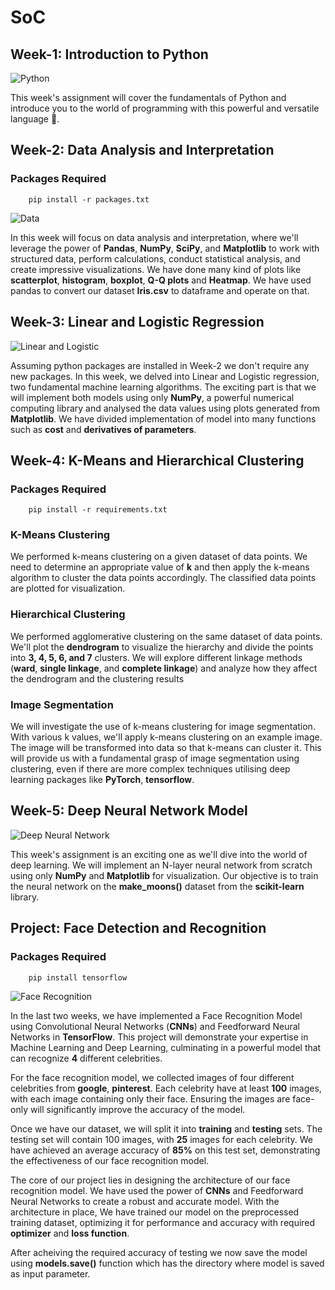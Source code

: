 # SoC
## Week-1: Introduction to Python
![Python](https://i.ytimg.com/vi/9QE045JWL_I/maxresdefault.jpg)

This week's assignment will cover the fundamentals of Python and introduce you to the world of programming with this powerful and versatile language :snake:.


## Week-2: Data Analysis and Interpretation
### Packages Required
```
    pip install -r packages.txt
```

![Data](https://fiverr-res.cloudinary.com/images/t_main1,q_auto,f_auto/gigs/110522257/original/a62fb9facb02b719776c8fd850758a659f30881d/data-analysis-and-interpretation.jpg)

In this week will focus on data analysis and interpretation, where we'll leverage the power of **Pandas**, **NumPy**, **SciPy**, and **Matplotlib** to work with structured data, perform calculations, conduct statistical analysis, and create impressive visualizations. We have done many kind of plots like **scatterplot**, **histogram**, **boxplot**, **Q-Q plots** and **Heatmap**. We have used pandas to convert our dataset **Iris.csv** to dataframe and operate on that. 

## Week-3: Linear and Logistic Regression
![Linear and Logistic](https://tse1.mm.bing.net/th?id=OIP.0oUfXHzfI_VWst_dWeK9wQHaDV&pid=Api&P=0&h=180)

Assuming python packages are installed in Week-2 we don't require any new packages. 
In this week, we delved into Linear and Logistic regression, two fundamental machine learning algorithms. The exciting part is that we will implement both models using only **NumPy**, a powerful numerical computing library and analysed the data values using plots generated from **Matplotlib**. We have divided implementation of model into many functions such as **cost** and **derivatives of parameters**.

## Week-4: K-Means and Hierarchical Clustering
### Packages Required
```
    pip install -r requirements.txt
```
### K-Means Clustering
We performed k-means clustering on a given dataset of data points. We need to determine an appropriate value of **k** and then apply the k-means algorithm to cluster the data points accordingly. The classified data points are plotted for visualization.

### Hierarchical Clustering
We performed agglomerative clustering on the same dataset of data points. We'll plot the **dendrogram** to visualize the hierarchy and divide the points into **3, 4, 5, 6, and 7** clusters. We will explore different linkage methods (**ward**, **single linkage**, and **complete linkage**) and analyze how they affect the dendrogram and the clustering results

### Image Segmentation
We will investigate the use of k-means clustering for image segmentation. With various k values, we'll apply k-means clustering on an example image. The image will be transformed into data so that k-means can cluster it. This will provide us with a fundamental grasp of image segmentation using clustering, even if there are more complex techniques utilising deep learning packages like **PyTorch**, **tensorflow**.

## Week-5: Deep Neural Network Model
![Deep Neural Network](https://www.researchgate.net/publication/333049256/figure/fig4/AS:758125858652160@1557762698666/An-illustration-of-a-deep-neural-network.ppm)

This week's assignment is an exciting one as we'll dive into the world of deep learning. We will implement an N-layer neural network from scratch using only **NumPy** and **Matplotlib** for visualization. Our objective is to train the neural network on the **make_moons()** dataset from the **scikit-learn** library.

## Project: Face Detection and Recognition
### Packages Required
```
    pip install tensorflow
```
![Face Recognition](https://tse3.mm.bing.net/th?id=OIP.yjRcia-9tJ1GBVHL0PsXvQHaD3&pid=Api&P=0&h=180)

In the last two weeks, we have implemented a Face Recognition Model using Convolutional Neural Networks (**CNNs**) and Feedforward Neural Networks in **TensorFlow**. This project will demonstrate your expertise in Machine Learning and Deep Learning, culminating in a powerful model that can recognize **4** different celebrities. 

For the face recognition model, we collected images of four different celebrities from **google**, **pinterest**. Each celebrity have at least **100** images, with each image containing only their face. Ensuring the images are face-only will significantly improve the accuracy of the model. 

Once we have our dataset, we will split it into **training** and **testing** sets. The testing set will contain 100 images, with **25** images for each celebrity. We have achieved an average accuracy of **85%** on this test set, demonstrating the effectiveness of our face recognition model.

The core of our project lies in designing the architecture of our face recognition model. We have used the power of **CNNs** and Feedforward Neural Networks to create a robust and accurate model. With the architecture in place, We have trained our model on the preprocessed training dataset, optimizing it for performance and accuracy with required **optimizer** and **loss function**.

After acheiving the required accuracy of testing we now save the model using **models.save()** function which has the directory where model is saved as input parameter. 
